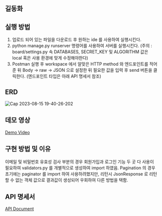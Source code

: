 ## 길동화

## 실행 방법
1. 업로드 되어 있는 파일을 다운로드 후 원하는 ide 를 사용하여 실행시킨다.
2. python manage.py runserver 명령어를 사용하여 서버를 실행시킨다. (주의 : board/settings.py 속 DATABASES, SECRET_KEY 및 ALGORITHM 값은 local 혹은 사용 환경에 맞게 수정해야한다)
3. Postman 실행 후 workspace 에서 알맞은 HTTP method 와 엔드포인트를 적어준 뒤 Body -> raw -> JSON 으로 설정한 뒤 필요한 값을 입력 후 send 버튼을 클릭한다. (엔드포인트 타입은 아래 API 명세서 참조)

## ERD
![Cap 2023-08-15 19-40-26-202](https://github.com/7sungcola/wanted-pre-onboarding-backend/assets/10840728/f0fcc5b4-982f-4251-ac22-bd31d9149c9c)

## 데모 영상
[Demo Video](https://youtu.be/RoqSaHUz_2o)

## 구현 방법 및 이유
이메일 및 비밀번호 유효성 검사 부분의 경우 회원가입과 로그인 기능 두 곳 다 사용이 필요하여 validators.py 를 개별적으로 생성하여 import 하였음.
Pagination 의 경우 초기에는 paginator 를 import 하여 사용하려했지만, 리턴시 JsonResponse 로 리턴할 수 없는 객체 값으로 결과값이 생성되어 우회하여 다른 방법을 택함.

## API 명세서
[API Document](https://documenter.getpostman.com/view/18557656/2s9Xy6ppo1)
